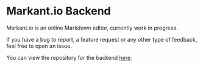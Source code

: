 # Markant.io Backend
Markant.io is an online Markdown editor, currently work in progress.

If you have a bug to report, a feature request or any other type of feedback, feel free to open an issue.

You can view the repository for the backend [here](https://github.com/tobloef/Markant.io-Backend).
